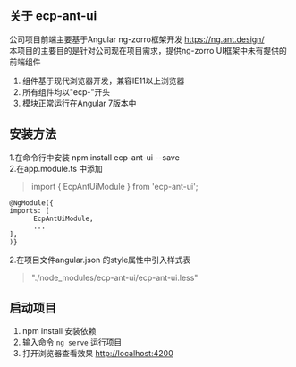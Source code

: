 ## 关于 ecp-ant-ui

公司项目前端主要基于Angular ng-zorro框架开发 https://ng.ant.design/   
本项目的主要目的是针对公司现在项目需求，提供ng-zorro UI框架中未有提供的前端组件   
1. 组件基于现代浏览器开发，兼容IE11以上浏览器  
2. 所有组件均以"ecp-"开头  
3. 模块正常运行在Angular 7版本中


## 安装方法

1.在命令行中安装 npm install ecp-ant-ui --save  
2.在app.module.ts 中添加  
> import { EcpAntUiModule } from 'ecp-ant-ui';
```
@NgModule({
imports: [
      EcpAntUiModule,
      ...
], 
)}
``` 
2.在项目文件angular.json 的style属性中引入样式表  
> "./node_modules/ecp-ant-ui/ecp-ant-ui.less"  



## 启动项目
1. npm install 安装依赖
2. 输入命令 `ng serve` 运行项目
3. 打开浏览器查看效果 [http://localhost:4200](http://localhost:4200)


